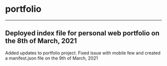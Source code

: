 # portfolio
---
Deployed index file for personal web portfolio on the 8th of March, 2021
---
Added updates to portfolio project. Fixed issue with mobile few and created a manifest.json file on the 9th of March, 2021

